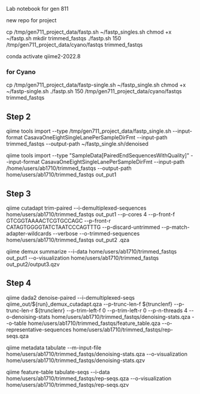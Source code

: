 
Lab notebook for gen 811

new repo for project

cp /tmp/gen711_project_data/fastp.sh ~/fastp_singles.sh
chmod +x ~/fastp.sh
mkdir trimmed_fastqs 
./fastp.sh 150 /tmp/gen711_project_data/cyano/fastqs trimmed_fastqs 

conda activate qiime2-2022.8 


### for Cyano
cp /tmp/gen711_project_data/fastp-single.sh ~/fastp_single.sh
chmod +x ~/fastp-single.sh
./fastp.sh 150 /tmp/gen711_project_data/cyano/fastqs trimmed_fastqs


## Step 2
qiime tools import --type /tmp/gen711_project_data/fastp_single.sh  --input-format CasavaOneEightSingleLanePerSampleDirFmt --input-path trimmed_fastqs --output-path ~/fastp_single.sh/denoised 

qiime tools import --type "SampleData[PairedEndSequencesWithQuality]"  --input-format CasavaOneEightSingleLanePerSampleDirFmt --input-path /home/users/ab1710/trimmed_fastqs --output-path home/users/ab1710/trimmed_fastqs out_put1

## Step 3
qiime cutadapt trim-paired --i-demultiplexed-sequences home/users/ab1710/trimmed_fastqs out_put1  --p-cores 4 --p-front-f GTCGGTAAAACTCGTGCCAGC --p-front-r CATAGTGGGGTATCTAATCCCAGTTTG --p-discard-untrimmed --p-match-adapter-wildcards --verbose  --o-trimmed-sequences home/users/ab1710/trimmed_fastqs out_put2 .qza

qiime demux summarize --i-data home/users/ab1710/trimmed_fastqs out_put1 --o-visualization  home/users/ab1710/trimmed_fastqs out_put2/output3.qzv 

## Step 4
qiime dada2 denoise-paired --i-demultiplexed-seqs qiime_out/${run}_demux_cutadapt.qza   --p-trunc-len-f ${trunclenf} --p-trunc-len-r ${trunclenr}  --p-trim-left-f 0 --p-trim-left-r 0 --p-n-threads 4 --o-denoising-stats home/users/ab1710/trimmed_fastqs/denoising-stats.qza  --o-table home/users/ab1710/trimmed_fastqs/feature_table.qza --o-representative-sequences home/users/ab1710/trimmed_fastqs/rep-seqs.qza

qiime metadata tabulate --m-input-file home/users/ab1710/trimmed_fastqs/denoising-stats.qza --o-visualization home/users/ab1710/trimmed_fastqs/denoising-stats.qzv

qiime feature-table tabulate-seqs --i-data home/users/ab1710/trimmed_fastqs/rep-seqs.qza --o-visualization home/users/ab1710/trimmed_fastqs/rep-seqs.qzv
